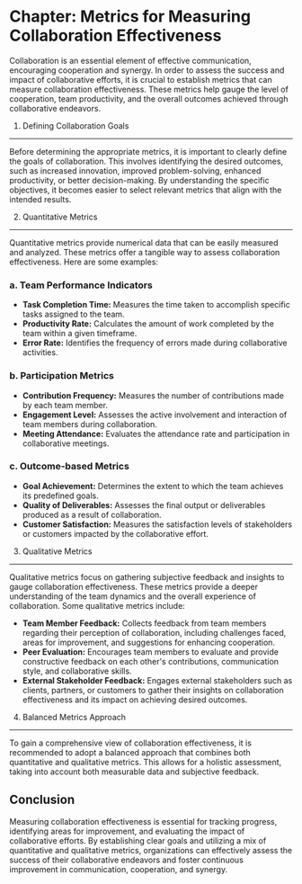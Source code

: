 Chapter: Metrics for Measuring Collaboration Effectiveness
==========================================================

Collaboration is an essential element of effective communication, encouraging cooperation and synergy. In order to assess the success and impact of collaborative efforts, it is crucial to establish metrics that can measure collaboration effectiveness. These metrics help gauge the level of cooperation, team productivity, and the overall outcomes achieved through collaborative endeavors.

1. Defining Collaboration Goals
-------------------------------

Before determining the appropriate metrics, it is important to clearly define the goals of collaboration. This involves identifying the desired outcomes, such as increased innovation, improved problem-solving, enhanced productivity, or better decision-making. By understanding the specific objectives, it becomes easier to select relevant metrics that align with the intended results.

2. Quantitative Metrics
-----------------------

Quantitative metrics provide numerical data that can be easily measured and analyzed. These metrics offer a tangible way to assess collaboration effectiveness. Here are some examples:

### a. Team Performance Indicators

* **Task Completion Time:** Measures the time taken to accomplish specific tasks assigned to the team.
* **Productivity Rate:** Calculates the amount of work completed by the team within a given timeframe.
* **Error Rate:** Identifies the frequency of errors made during collaborative activities.

### b. Participation Metrics

* **Contribution Frequency:** Measures the number of contributions made by each team member.
* **Engagement Level:** Assesses the active involvement and interaction of team members during collaboration.
* **Meeting Attendance:** Evaluates the attendance rate and participation in collaborative meetings.

### c. Outcome-based Metrics

* **Goal Achievement:** Determines the extent to which the team achieves its predefined goals.
* **Quality of Deliverables:** Assesses the final output or deliverables produced as a result of collaboration.
* **Customer Satisfaction:** Measures the satisfaction levels of stakeholders or customers impacted by the collaborative effort.

3. Qualitative Metrics
----------------------

Qualitative metrics focus on gathering subjective feedback and insights to gauge collaboration effectiveness. These metrics provide a deeper understanding of the team dynamics and the overall experience of collaboration. Some qualitative metrics include:

* **Team Member Feedback:** Collects feedback from team members regarding their perception of collaboration, including challenges faced, areas for improvement, and suggestions for enhancing cooperation.
* **Peer Evaluation:** Encourages team members to evaluate and provide constructive feedback on each other's contributions, communication style, and collaborative skills.
* **External Stakeholder Feedback:** Engages external stakeholders such as clients, partners, or customers to gather their insights on collaboration effectiveness and its impact on achieving desired outcomes.

4. Balanced Metrics Approach
----------------------------

To gain a comprehensive view of collaboration effectiveness, it is recommended to adopt a balanced approach that combines both quantitative and qualitative metrics. This allows for a holistic assessment, taking into account both measurable data and subjective feedback.

Conclusion
----------

Measuring collaboration effectiveness is essential for tracking progress, identifying areas for improvement, and evaluating the impact of collaborative efforts. By establishing clear goals and utilizing a mix of quantitative and qualitative metrics, organizations can effectively assess the success of their collaborative endeavors and foster continuous improvement in communication, cooperation, and synergy.
